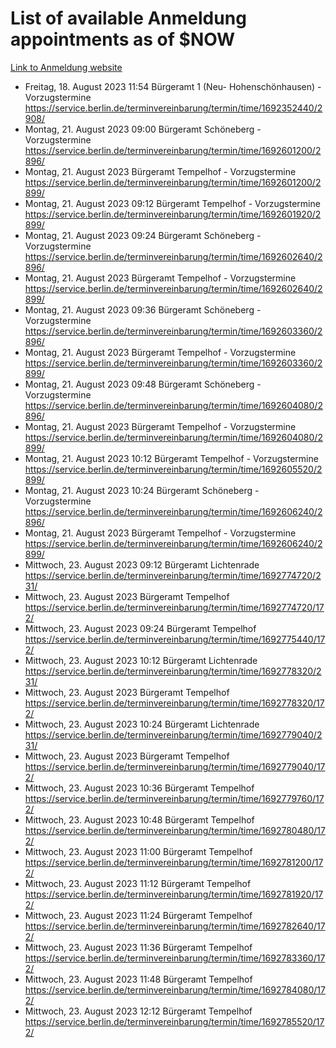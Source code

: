 # List of available Anmeldung appointments as of $NOW
[Link to Anmeldung website](https://service.berlin.de/terminvereinbarung/termin/tag.php?termin=1&anliegen[]=120686&dienstleisterlist=122210,122217,327316,122219,327312,122227,327314,122231,327346,122243,327348,122254,122252,329742,122260,329745,122262,329748,122271,327278,122273,327274,122277,327276,330436,122280,327294,122282,327290,122284,327292,122291,327270,122285,327266,122286,327264,122296,327268,150230,329760,122297,327286,122294,327284,122312,329763,122314,329775,122304,327330,122311,327334,122309,327332,317869,122281,327352,122279,329772,122283,122276,327324,122274,327326,122267,329766,122246,327318,122251,327320,122257,327322,122208,327298,122226,327300&herkunft=http%3A%2F%2Fservice.berlin.de%2Fdienstleistung%2F120686%2F)
- Freitag, 18. August 2023 11:54 Bürgeramt 1 (Neu- Hohenschönhausen) - Vorzugstermine https://service.berlin.de/terminvereinbarung/termin/time/1692352440/2908/
- Montag, 21. August 2023 09:00 Bürgeramt Schöneberg - Vorzugstermine https://service.berlin.de/terminvereinbarung/termin/time/1692601200/2896/
- Montag, 21. August 2023  Bürgeramt Tempelhof - Vorzugstermine https://service.berlin.de/terminvereinbarung/termin/time/1692601200/2899/
- Montag, 21. August 2023 09:12 Bürgeramt Tempelhof - Vorzugstermine https://service.berlin.de/terminvereinbarung/termin/time/1692601920/2899/
- Montag, 21. August 2023 09:24 Bürgeramt Schöneberg - Vorzugstermine https://service.berlin.de/terminvereinbarung/termin/time/1692602640/2896/
- Montag, 21. August 2023  Bürgeramt Tempelhof - Vorzugstermine https://service.berlin.de/terminvereinbarung/termin/time/1692602640/2899/
- Montag, 21. August 2023 09:36 Bürgeramt Schöneberg - Vorzugstermine https://service.berlin.de/terminvereinbarung/termin/time/1692603360/2896/
- Montag, 21. August 2023  Bürgeramt Tempelhof - Vorzugstermine https://service.berlin.de/terminvereinbarung/termin/time/1692603360/2899/
- Montag, 21. August 2023 09:48 Bürgeramt Schöneberg - Vorzugstermine https://service.berlin.de/terminvereinbarung/termin/time/1692604080/2896/
- Montag, 21. August 2023  Bürgeramt Tempelhof - Vorzugstermine https://service.berlin.de/terminvereinbarung/termin/time/1692604080/2899/
- Montag, 21. August 2023 10:12 Bürgeramt Tempelhof - Vorzugstermine https://service.berlin.de/terminvereinbarung/termin/time/1692605520/2899/
- Montag, 21. August 2023 10:24 Bürgeramt Schöneberg - Vorzugstermine https://service.berlin.de/terminvereinbarung/termin/time/1692606240/2896/
- Montag, 21. August 2023  Bürgeramt Tempelhof - Vorzugstermine https://service.berlin.de/terminvereinbarung/termin/time/1692606240/2899/
- Mittwoch, 23. August 2023 09:12 Bürgeramt Lichtenrade https://service.berlin.de/terminvereinbarung/termin/time/1692774720/231/
- Mittwoch, 23. August 2023  Bürgeramt Tempelhof https://service.berlin.de/terminvereinbarung/termin/time/1692774720/172/
- Mittwoch, 23. August 2023 09:24 Bürgeramt Tempelhof https://service.berlin.de/terminvereinbarung/termin/time/1692775440/172/
- Mittwoch, 23. August 2023 10:12 Bürgeramt Lichtenrade https://service.berlin.de/terminvereinbarung/termin/time/1692778320/231/
- Mittwoch, 23. August 2023  Bürgeramt Tempelhof https://service.berlin.de/terminvereinbarung/termin/time/1692778320/172/
- Mittwoch, 23. August 2023 10:24 Bürgeramt Lichtenrade https://service.berlin.de/terminvereinbarung/termin/time/1692779040/231/
- Mittwoch, 23. August 2023  Bürgeramt Tempelhof https://service.berlin.de/terminvereinbarung/termin/time/1692779040/172/
- Mittwoch, 23. August 2023 10:36 Bürgeramt Tempelhof https://service.berlin.de/terminvereinbarung/termin/time/1692779760/172/
- Mittwoch, 23. August 2023 10:48 Bürgeramt Tempelhof https://service.berlin.de/terminvereinbarung/termin/time/1692780480/172/
- Mittwoch, 23. August 2023 11:00 Bürgeramt Tempelhof https://service.berlin.de/terminvereinbarung/termin/time/1692781200/172/
- Mittwoch, 23. August 2023 11:12 Bürgeramt Tempelhof https://service.berlin.de/terminvereinbarung/termin/time/1692781920/172/
- Mittwoch, 23. August 2023 11:24 Bürgeramt Tempelhof https://service.berlin.de/terminvereinbarung/termin/time/1692782640/172/
- Mittwoch, 23. August 2023 11:36 Bürgeramt Tempelhof https://service.berlin.de/terminvereinbarung/termin/time/1692783360/172/
- Mittwoch, 23. August 2023 11:48 Bürgeramt Tempelhof https://service.berlin.de/terminvereinbarung/termin/time/1692784080/172/
- Mittwoch, 23. August 2023 12:12 Bürgeramt Tempelhof https://service.berlin.de/terminvereinbarung/termin/time/1692785520/172/
